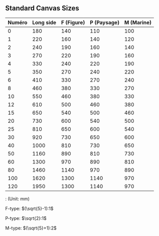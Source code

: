 ## Standard Canvas Sizes

| Numéro | Long side | F (Figure) | P (Paysage) | M (Marine) |
| :----- | :-------- | :--------- | :---------- | :--------- |
| 0      | 180       | 140        | 110         | 100        |
| 1      | 220       | 160        | 140         | 120        |
| 2      | 240       | 190        | 160         | 140        |
| 3      | 270       | 220        | 190         | 160        |
| 4      | 330       | 240        | 220         | 190        |
| 5      | 350       | 270        | 240         | 220        |
| 6      | 410       | 330        | 270         | 240        |
| 8      | 460       | 380        | 330         | 270        |
| 10     | 550       | 460        | 380         | 330        |
| 12     | 610       | 500        | 460         | 380        |
| 15     | 650       | 540        | 500         | 460        |
| 20     | 730       | 600        | 540         | 500        |
| 25     | 810       | 650        | 600         | 540        |
| 30     | 920       | 730        | 650         | 600        |
| 40     | 1000      | 810        | 730         | 650        |
| 50     | 1160      | 890        | 810         | 730        |
| 60     | 1300      | 970        | 890         | 810        |
| 80     | 1460      | 1140       | 970         | 890        |
| 100    | 1620      | 1300       | 1140        | 970        |
| 120    | 1950      | 1300       | 1140        | 970        |

  : (Unit: mm)

F-type: $(\sqrt{5}-1):1$

P-type: $\sqrt{2}:1$

M-type: $(\sqrt{5}+1):2$
